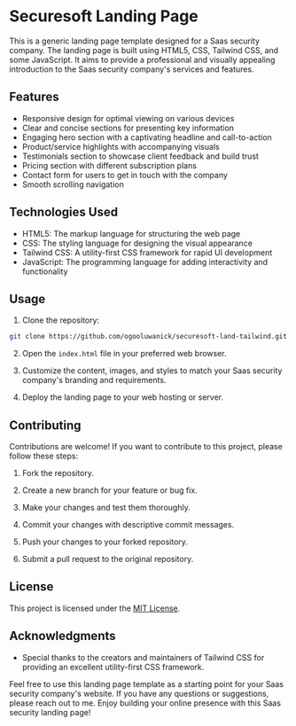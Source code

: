 # Securesoft Landing Page

This is a generic landing page template designed for a Saas security company. The landing page is built using HTML5, CSS, Tailwind CSS, and some JavaScript. It aims to provide a professional and visually appealing introduction to the Saas security company's services and features.

## Features

- Responsive design for optimal viewing on various devices
- Clear and concise sections for presenting key information
- Engaging hero section with a captivating headline and call-to-action
- Product/service highlights with accompanying visuals
- Testimonials section to showcase client feedback and build trust
- Pricing section with different subscription plans
- Contact form for users to get in touch with the company
- Smooth scrolling navigation

## Technologies Used

- HTML5: The markup language for structuring the web page
- CSS: The styling language for designing the visual appearance
- Tailwind CSS: A utility-first CSS framework for rapid UI development
- JavaScript: The programming language for adding interactivity and functionality

## Usage

1. Clone the repository:

```bash
git clone https://github.com/ogooluwanick/securesoft-land-tailwind.git
```

2. Open the `index.html` file in your preferred web browser.

3. Customize the content, images, and styles to match your Saas security company's branding and requirements.

4. Deploy the landing page to your web hosting or server.

## Contributing

Contributions are welcome! If you want to contribute to this project, please follow these steps:

1. Fork the repository.

2. Create a new branch for your feature or bug fix.

3. Make your changes and test them thoroughly.

4. Commit your changes with descriptive commit messages.

5. Push your changes to your forked repository.

6. Submit a pull request to the original repository.

## License

This project is licensed under the [MIT License](LICENSE).

## Acknowledgments

- Special thanks to the creators and maintainers of Tailwind CSS for providing an excellent utility-first CSS framework.

Feel free to use this landing page template as a starting point for your Saas security company's website. If you have any questions or suggestions, please reach out to me. Enjoy building your online presence with this Saas security landing page!
